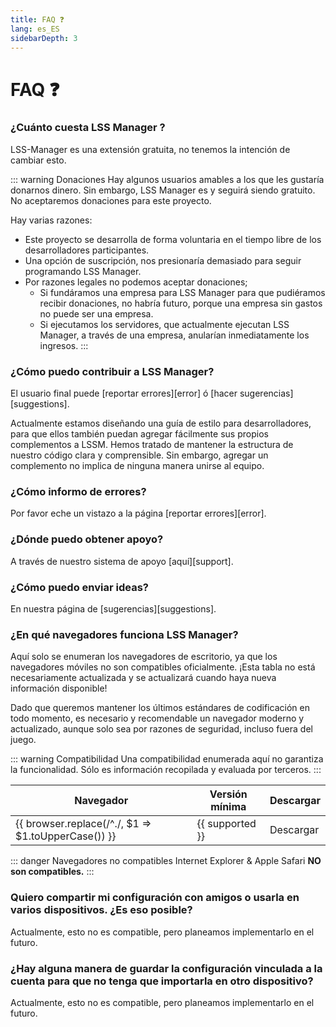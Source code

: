```yaml
---
title: FAQ ❓
lang: es_ES
sidebarDepth: 3
---
```


# FAQ ❓

### ¿Cuánto cuesta LSS Manager ?
LSS-Manager es una extensión gratuita, no tenemos la intención de cambiar esto.

::: warning Donaciones
Hay algunos usuarios amables a los que les gustaría donarnos dinero. Sin embargo, LSS Manager es y seguirá siendo gratuito. No aceptaremos donaciones para este proyecto.

Hay varias razones:
* Este proyecto se desarrolla de forma voluntaria en el tiempo libre de los desarrolladores participantes.
* Una opción de suscripción, nos presionaría demasiado para seguir programando LSS Manager.
* Por razones legales no podemos aceptar donaciones;
    * Si fundáramos una empresa para LSS Manager para que pudiéramos recibir donaciones, no habría futuro, porque una empresa sin gastos no puede ser una empresa.
    * Si ejecutamos los servidores, que actualmente ejecutan LSS Manager, a través de una empresa, anularían inmediatamente los ingresos.
:::

### ¿Cómo puedo contribuir a LSS Manager?
El usuario final puede [reportar errores][error] ó [hacer sugerencias][suggestions].

Actualmente estamos diseñando una guía de estilo para desarrolladores, para que ellos también puedan agregar fácilmente sus propios complementos a LSSM. Hemos tratado de mantener la estructura de nuestro código clara y comprensible. Sin embargo, agregar un complemento no implica de ninguna manera unirse al equipo.

### ¿Cómo informo de errores?
Por favor eche un vistazo a la página [reportar errores][error].

### ¿Dónde puedo obtener apoyo?
A través de nuestro sistema de apoyo [aquí][support].

### ¿Cómo puedo enviar ideas?
En nuestra página de [sugerencias][suggestions].

### ¿En qué navegadores funciona LSS Manager?
Aquí solo se enumeran los navegadores de escritorio, ya que los navegadores móviles no son compatibles oficialmente.
¡Esta tabla no está necesariamente actualizada y se actualizará cuando haya nueva información disponible!

Dado que queremos mantener los últimos estándares de codificación en todo momento, es necesario y recomendable un navegador moderno y actualizado, aunque solo sea por razones de seguridad, incluso fuera del juego.

::: warning Compatibilidad
Una compatibilidad enumerada aquí no garantiza la funcionalidad. Sólo es información recopilada y evaluada por terceros.
:::

<table>
<thead>
    <tr>
        <th>Navegador</th>
        <th>Versión mínima</th>
        <th>Descargar</th>
    </tr>
</thead>
<tbody>
    <tr v-for="({supported, download}, browser) in $themeConfig.variables.browsers">
        <td>{{ browser.replace(/^./, $1 => $1.toUpperCase()) }}</td>
        <td>{{ supported }}</td>
        <td><a :href="download" target="_blank">Descargar</a></td>
    </tr>
</tbody>
</table>

::: danger Navegadores no compatibles
Internet Explorer & Apple Safari **NO son compatibles.**
:::

### Quiero compartir mi configuración con amigos o usarla en varios dispositivos. ¿Es eso posible?
Actualmente, esto no es compatible, pero planeamos implementarlo en el futuro.

### ¿Hay alguna manera de guardar la configuración vinculada a la cuenta para que no tenga que importarla en otro dispositivo?
Actualmente, esto no es compatible, pero planeamos implementarlo en el futuro.

[Soporte]: support.md
[Errores]: error_report.md
[Sugerencias]: suggestions.md
